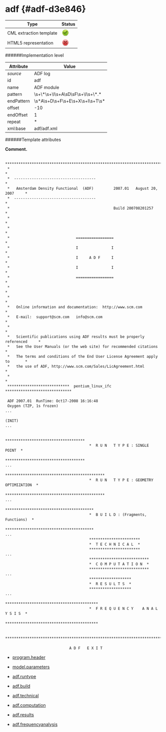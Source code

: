 # adf {#adf-d3e846}


| Type                                                                                                                                                                                                  | Status                                                                                                                                                                                                |
|----|----|
| CML extraction template                                                                                                                                                                               | ![](/imgs/Total.png)                                                                                                                                                                                  |
| HTML5 representation                                                                                                                                                                                  | ![](/imgs/None.png)                                                                                                                                                                                   |

######Implementation level

| Attribute                                                                                                                                                                                             | Value                                                                                                                                                                                                 |
|----|----|
| *source*                                                                                                                                                                                              | ADF log                                                                                                                                                                                               |
| id                                                                                                                                                                                                    | adf                                                                                                                                                                                                   |
| name                                                                                                                                                                                                  | ADF module                                                                                                                                                                                            |
| pattern                                                                                                                                                                                               | \\s+\\\*\\s+\\I\\s+A\\sD\\sF\\s+\\I\\s+\\\*.\*                                                                                                                                                        |
| endPattern                                                                                                                                                                                            | \\s\*A\\s+D\\s+F\\s+E\\s+X\\s+I\\s+T\\s\*                                                                                                                                                             |
| offset                                                                                                                                                                                                | -10                                                                                                                                                                                                   |
| endOffset                                                                                                                                                                                             | 1                                                                                                                                                                                                     |
| repeat                                                                                                                                                                                                | \*                                                                                                                                                                                                    |
| xml:base                                                                                                                                                                                              | adf/adf.xml                                                                                                                                                                                           |

######Template attributes

**Comment.**

     *******************************************************************************
     *                                                                             *
     *  -------------------------------------                                      *
     *   Amsterdam Density Functional  (ADF)         2007.01   August 20, 2007     *
     *  -------------------------------------                                      *
     *                                               Build 200708201257            *
     *                                                                             *
     *                                                                             *
     *                              =================                              *
     *                              I               I                              *
     *                              I     A D F     I                              *
     *                              I               I                              *
     *                              =================                              *
     *                                                                             *
     *                                                                             *
     *   Online information and documentation:  http://www.scm.com                 *
     *   E-mail:  support@scm.com   info@scm.com                                   *
     *                                                                             *
     *   Scientific publications using ADF results must be properly referenced     *
     *   See the User Manuals (or the web site) for recommended citations          *
     *   The terms and conditions of the End User License Agreement apply to       *
     *   the use of ADF, http://www.scm.com/Sales/LicAgreement.html                *
     *                                                                             *
     ****************************  pentium_linux_ifc  ******************************
     
     ADF 2007.01  RunTime: Oct17-2008 16:16:48
     Oxygen (TZP, 1s frozen)
    ...

    (INIT)
    ...
     
                                          ************************************
                                          *  R U N   T Y P E : SINGLE POINT  *
                                          ************************************
    ...
                                          *********************************************
                                          *  R U N   T Y P E : GEOMETRY OPTIMIZATION  *
                                          *********************************************
    ...
                                          ****************************************
                                          *  B U I L D : (Fragments, Functions)  *
                                          ****************************************
    ...
                                          ***********************
                                          *  T E C H N I C A L  *
                                          ***********************
    ...
                                          ***************************
                                          *  C O M P U T A T I O N  *
                                          ***************************
    ...
                                          *******************
                                          *  R E S U L T S  *
                                          *******************
    ...                                      
                                          ******************************************
                                          *  F R E Q U E N C Y    A N A L Y S I S  *
                                          ******************************************

     *******************************************************************************

                                 A D F   E X I T        
        

-   [program.header](/out/md/cml/adf_log/program.header-d3e853.md)

<!-- -->

-   [model.parameters](/out/md/cml/adf_log/model.parameters-d3e972.md)

<!-- -->

-   [adf.runtype](/out/md/cml/adf_log/adf.runtype-d3e1531.md)

<!-- -->

-   [adf.build](/out/md/cml/adf_log/adf.build-d3e1986.md)

<!-- -->

-   [adf.technical](/out/md/cml/adf_log/adf.technical-d3e1992.md)

<!-- -->

-   [adf.computation](/out/md/cml/adf_log/adf.computation-d3e1999.md)

<!-- -->

-   [adf.results](/out/md/cml/adf_log/adf.results-d3e2475.md)

<!-- -->

-   [adf.frequencyanalysis](/out/md/cml/adf_log/adf.frequencyanalysis-d3e3771.md)


